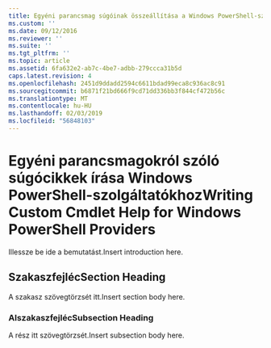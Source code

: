 ```yaml
---
title: Egyéni parancsmag súgóinak összeállítása a Windows PowerShell-szolgáltatók |} A Microsoft Docs
ms.custom: ''
ms.date: 09/12/2016
ms.reviewer: ''
ms.suite: ''
ms.tgt_pltfrm: ''
ms.topic: article
ms.assetid: 6fa632e2-ab7c-4be7-adbb-279ccca31b5d
caps.latest.revision: 4
ms.openlocfilehash: 2451d9ddadd2594c6611bdad99eca8c936ac8c91
ms.sourcegitcommit: b6871f21bd666f9cd71dd336bb3f844cf472b56c
ms.translationtype: MT
ms.contentlocale: hu-HU
ms.lasthandoff: 02/03/2019
ms.locfileid: "56848103"
---
```

# <a name="writing-custom-cmdlet-help-for-windows-powershell-providers"></a><span data-ttu-id="1acb6-102">Egyéni parancsmagokról szóló súgócikkek írása Windows PowerShell-szolgáltatókhoz</span><span class="sxs-lookup"><span data-stu-id="1acb6-102">Writing Custom Cmdlet Help for Windows PowerShell Providers</span></span>

<span data-ttu-id="1acb6-103">Illessze be ide a bemutatást.</span><span class="sxs-lookup"><span data-stu-id="1acb6-103">Insert introduction here.</span></span>

## <a name="section-heading"></a><span data-ttu-id="1acb6-104">Szakaszfejléc</span><span class="sxs-lookup"><span data-stu-id="1acb6-104">Section Heading</span></span>

 <span data-ttu-id="1acb6-105">A szakasz szövegtörzsét itt.</span><span class="sxs-lookup"><span data-stu-id="1acb6-105">Insert section body here.</span></span>

### <a name="subsection-heading"></a><span data-ttu-id="1acb6-106">Alszakaszfejléc</span><span class="sxs-lookup"><span data-stu-id="1acb6-106">Subsection Heading</span></span>

 <span data-ttu-id="1acb6-107">A rész itt szövegtörzsét.</span><span class="sxs-lookup"><span data-stu-id="1acb6-107">Insert subsection body here.</span></span>